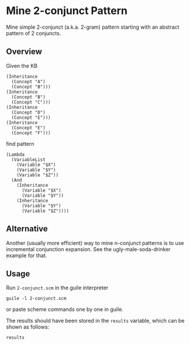 # Mine 2-conjunct Pattern

Mine simple 2-conjunct (a.k.a. 2-gram) pattern starting with an
abstract pattern of 2 conjuncts.

## Overview

Given the KB

```
(Inheritance
  (Concept "A")
  (Concept "B")))
(Inheritance
  (Concept "B")
  (Concept "C")))
(Inheritance
  (Concept "D")
  (Concept "E")))
(Inheritance
  (Concept "E")
  (Concept "F")))

```

find pattern

```
(Lambda
  (VariableList
    (Variable "$X")
    (Variable "$Y")
    (Variable "$Z"))
  (And
    (Inheritance
      (Variable "$X")
      (Variable "$Y"))
    (Inheritance
      (Variable "$Y")
      (Variable "$Z"))))
```

## Alternative

Another (usually more efficient) way to mine n-conjunct patterns is to
use incremental conjunction expansion. See the ugly-male-soda-drinker
example for that.

## Usage

Run `2-conjunct.scm` in the guile interpreter

```
guile -l 2-conjunct.scm
```

or paste scheme commands one by one in guile.

The results should have been stored in the `results` variable, which
can be shown as follows:

```scheme
results
```
